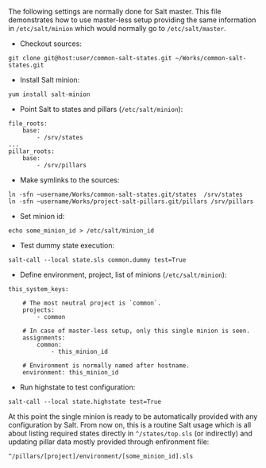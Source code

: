
The following settings are normally done for Salt master.
This file demonstrates how to use master-less setup providing
the same information in `/etc/salt/minion` which would normally
go to `/etc/salt/master`.

* Checkout sources:
```
git clone git@host:user/common-salt-states.git ~/Works/common-salt-states.git
```

* Install Salt minion:
```
yum install salt-minion
```

* Point Salt to states and pillars (`/etc/salt/minion`):
```
file_roots:
    base:
        - /srv/states
...
pillar_roots:
    base:
        - /srv/pillars
```

* Make symlinks to the sources:
```
ln -sfn ~username/Works/common-salt-states.git/states  /srv/states
ln -sfn ~username/Works/project-salt-pillars.git/pillars /srv/pillars
```

* Set minion id:
```
echo some_minion_id > /etc/salt/minion_id
```

* Test dummy state execution:
```
salt-call --local state.sls common.dummy test=True
```

* Define environment, project, list of minions (`/etc/salt/minion`):
```
this_system_keys:

    # The most neutral project is `common`.
    projects:
        - common

    # In case of master-less setup, only this single minion is seen.
    assignments:
        common:
            - this_minion_id

    # Environment is normally named after hostname.
    environment: this_minion_id
```

* Run highstate to test configuration:
```
salt-call --local state.highstate test=True
```

At this point the single minion is ready to be automatically
provided with any configuration by Salt. From now on, this is
a routine Salt usage which is all about listing required states
directly in `^/states/top.sls` (or indirectly) and updating pillar
data mostly provided through enfironment file:
```
^/pillars/[project]/environment/[some_minion_id].sls
```

